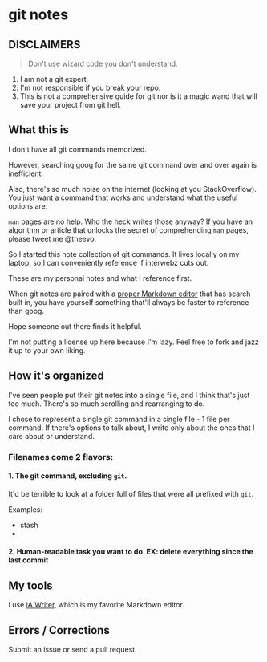 # git notes

## DISCLAIMERS

> Don't use wizard code you don't understand.

1. I am not a git expert.
2. I'm not responsible if you break your repo.
3. This is not a comprehensive guide for git nor is it a magic wand that will save your project from git hell.


## What this is

I don't have all git commands memorized.

However, searching goog for the same git command over and over again is inefficient.

Also, there's so much noise on the internet (looking at you StackOverflow). You just want a command that works and understand what the useful options are.

`man` pages are no help. Who the heck writes those anyway? If you have an algorithm or article that unlocks the secret of comprehending `man` pages, please tweet me @theevo.

So I started this note collection of git commands. It lives locally on my laptop, so I can conveniently reference if interwebz cuts out.

These are my personal notes and what I reference first.

When git notes are paired with a [proper Markdown editor](https://ia.net) that has search built in, you have yourself something that'll always be faster to reference than goog.

Hope someone out there finds it helpful.

I'm not putting a license up here because I'm lazy. Feel free to fork and jazz it up to your own liking.

## How it's organized

I've seen people put their git notes into a single file, and I think that's just too much. There's so much scrolling and rearranging to do.

I chose to represent a single git command in a single file - 1 file per command. If there's options to talk about, I write only about the ones that I care about or understand.

### Filenames come 2 flavors:

#### 1. The git command, excluding `git`.

It'd be terrible to look at a folder full of files that were all prefixed with `git`.

Examples:
* stash
* 

#### 2. Human-readable task you want to do. EX: delete everything since the last commit


## My tools

I use [iA Writer](https://ia.net), which is my favorite Markdown editor.

## Errors / Corrections

Submit an issue or send a pull request.